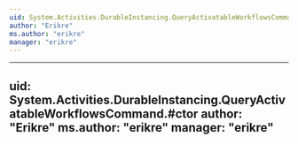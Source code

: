 ```yaml
---
uid: System.Activities.DurableInstancing.QueryActivatableWorkflowsCommand
author: "Erikre"
ms.author: "erikre"
manager: "erikre"
---
```


---
uid: System.Activities.DurableInstancing.QueryActivatableWorkflowsCommand.#ctor
author: "Erikre"
ms.author: "erikre"
manager: "erikre"
---
